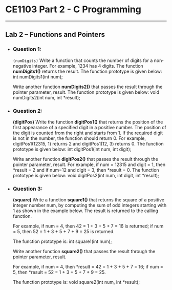 # **CE1103 Part 2 - C Programming**
--- 


## **Lab 2 – Functions and Pointers**

* ### Question 1:
    `(numDigits)` Write a function that counts the number of digits for a non‐negative integer. For example, 1234 has 4 digits. 
    The function **numDigits1()** returns the result.
    The function prototype is given below:
    int numDigits1(int num);


    Write another function **numDigits2()** that passes the result through the pointer parameter, result. 
    The function prototype is given below:
    void numDigits2(int num, int *result);


* ### Question 2:
    **(digitPos)** Write the function **digitPos1()** that returns the position of the first appearance of a specified digit in a positive number. 
    The position of the digit is counted from the right and starts from 1. If the required digit is not in the number, the function should
    return 0. 
    For example, digitPos1(12315, 1) returns 2 and digitPos1(12, 3) returns 0. 
    The function prototype is given below:
    int digitPos1(int num, int digit);


    Write another function **digitPos2()** that passes the result through the pointer parameter, result. 
    For example, if num = 12315 and digit = 1, then *result = 2 and if num=12 and digit = 3, then *result = 0. 
    The function prototype is given below:
    void digitPos2(int num, int digit, int *result);


* ### Question 3:
    **(square)** Write a function **square1()** that returns the square of a positive integer number num, by computing the sum of odd integers starting with 1 
    as shown in the example below. 
    The result is returned to the calling function. 


    For example, if num = 4, then 42 = 1 + 3 + 5 + 7 = 16 is returned; if num = 5, then 52 = 1 + 3 + 5 + 7 + 9 = 25 is returned. 


    The function prototype is: int square1(int num);


    Write another function **square2()** that passes the result through the pointer parameter, result. 


    For example, if num = 4, then *result = 42 = 1 + 3 + 5 + 7 = 16; if num = 5, then *result = 52 = 1 + 3 + 5 + 7 + 9 = 25. 


    The function prototype is: void square2(int num, int *result);